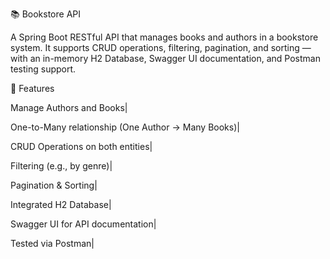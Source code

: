 📚 Bookstore API

A Spring Boot RESTful API that manages books and authors in a bookstore system.
It supports CRUD operations, filtering, pagination, and sorting — with an in-memory H2 Database, Swagger UI documentation, and Postman testing support.

🚀 Features

Manage Authors and Books|

One-to-Many relationship (One Author → Many Books)|

CRUD Operations on both entities|

Filtering (e.g., by genre)|

Pagination & Sorting|

Integrated H2 Database|

Swagger UI for API documentation|

Tested via Postman|
